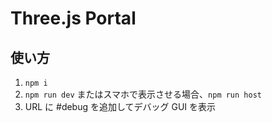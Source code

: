 # Three.js Portal

## 使い方

1. `npm i`
2. `npm run dev` またはスマホで表示させる場合、`npm run host`
3. URL に #debug を追加してデバッグ GUI を表示
